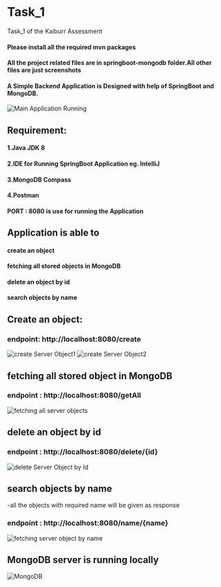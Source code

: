 # Task_1
Task_1 of the Kaiburr Assessment

#### Please install all the required mvn packages
#### All the project related files are in springboot-mongodb folder.All other files are just screenshots

#### A Simple Backend Application is Designed with help of SpringBoot and MongoDB.

![Main Application Running](https://user-images.githubusercontent.com/122474267/227773753-a1908b1c-4df4-4160-a4a6-e8868cd2e08b.png)


## Requirement:
#### 1.Java JDK 8
#### 2.IDE for Running SpringBoot Application eg. IntelliJ
#### 3.MongoDB Compass
#### 4.Postman

#### PORT : 8080 is use for running the Application


## Application is able to 
#### create an object
#### fetching all stored objects in MongoDB
#### delete an object by id
#### search objects by name




## Create an object:

### endpoint: http://localhost:8080/create

![create Server Object1](https://user-images.githubusercontent.com/122474267/227773376-3479ad17-cdc7-4949-9d8e-78b526eab08a.png)
![create Server Object2](https://user-images.githubusercontent.com/122474267/227773389-b4945785-0a5d-4f56-8293-035bd80e2936.png)

## fetching all stored object in MongoDB

### endpoint : http://localhost:8080/getAll

![fetching all server objects](https://user-images.githubusercontent.com/122474267/227773519-63b6c5a1-58cf-4b7f-aef9-9c9533ec5a3c.png)

## delete an object by id

### endpoint : http://localhost:8080/delete/{id}
![delete Server Object by Id](https://user-images.githubusercontent.com/122474267/227773569-6183cecd-e1f7-4794-b164-3d767d204805.png)



## search objects by name

-all the objects with required name will be given as response

### endpoint : http://localhost:8080/name/{name}
![fetching server object by name](https://user-images.githubusercontent.com/122474267/227773623-07d84cb7-f51c-4455-85c0-8fe6def974d5.png)



## MongoDB server is running locally

![MongoDB](https://user-images.githubusercontent.com/122474267/227773734-727fb212-9f74-413f-9d5d-f59442dd6788.png)






